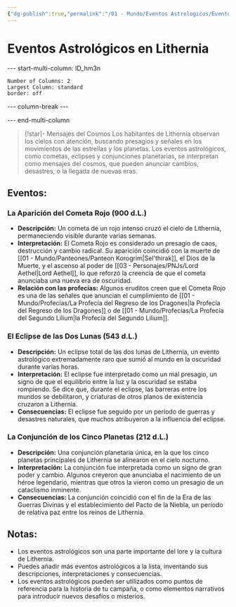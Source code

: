 ```yaml
---
{"dg-publish":true,"permalink":"/01 - Mundo/Eventos Astrologicos/Eventos Astrológicos/"}
---
```



# Eventos Astrológicos en Lithernia
--- start-multi-column: ID_hm3n
```column-settings
Number of Columns: 2
Largest Column: standard
border: off
```



--- column-break ---



--- end-multi-column
> [!star]-  Mensajes del Cosmos
> Los habitantes de Lithernia observan los cielos con atención,  buscando presagios y señales en los movimientos de las estrellas y los planetas.   Los eventos astrológicos,  como cometas,  eclipses y conjunciones planetarias,  se interpretan como mensajes del cosmos,  que pueden anunciar cambios,  desastres,  o la llegada de nuevas eras.

## Eventos:

### La Aparición del Cometa Rojo (900 d.L.)

* **Descripción:** Un cometa de un rojo intenso cruzó el cielo de Lithernia,  permaneciendo visible durante varias semanas.
* **Interpretación:** El Cometa Rojo es considerado un presagio de caos,  destrucción y cambio radical.  Su aparición coincidió con la muerte de [[01 - Mundo/Panteones/Panteon Korogrim\|Sel'thirak]],  el Dios de la Muerte,  y el ascenso al poder de [[03 - Personajes/PNJs/Lord Aethel\|Lord Aethel]],  lo que reforzó la creencia de que el cometa anunciaba una nueva era de oscuridad.
* **Relación con las profecías:**  Algunos eruditos creen que el Cometa Rojo es una de las señales que anuncian el cumplimiento de [[01 - Mundo/Profecias/La Profecía del Regreso de los Dragones\|la Profecía del Regreso de los Dragones]] o de [[01 - Mundo/Profecias/La Profecía del Segundo Lilium\|la Profecía del Segundo Lilium]].


### El Eclipse de las Dos Lunas (543 d.L.)

* **Descripción:**  Un eclipse total de las dos lunas de Lithernia,  un evento astrológico extremadamente raro que sumió al mundo en la oscuridad durante varias horas.
* **Interpretación:**  El eclipse fue interpretado como un mal presagio,  un signo de que el equilibrio entre la luz y la oscuridad se estaba rompiendo.  Se dice que,  durante el eclipse,  las barreras entre los mundos se debilitaron,  y criaturas de otros planos de existencia cruzaron a Lithernia.
* **Consecuencias:**  El eclipse fue seguido por un período de guerras y desastres naturales,  que muchos atribuyeron a la influencia del eclipse.


### La Conjunción de los Cinco Planetas (212 d.L.)

* **Descripción:**  Una conjunción planetaria única,  en la que los cinco planetas principales de Lithernia se alinearon en el cielo nocturno.
* **Interpretación:**  La conjunción fue interpretada como un signo de gran poder y cambio.  Algunos creyeron que anunciaba el nacimiento de un héroe legendario,  mientras que otros la vieron como un presagio de un cataclismo inminente.
* **Consecuencias:**  La conjunción coincidió con el fin de la Era de las Guerras Divinas y el establecimiento del Pacto de la Niebla,  un período de relativa paz entre los reinos de Lithernia.


## Notas:

* Los eventos astrológicos son una parte importante del lore y la cultura de Lithernia.
* Puedes añadir más eventos astrológicos a la lista,  inventando sus descripciones,  interpretaciones y consecuencias.
* Los eventos astrológicos pueden ser utilizados como puntos de referencia para la historia de tu campaña,  o como elementos narrativos para introducir nuevos desafíos o misterios.

